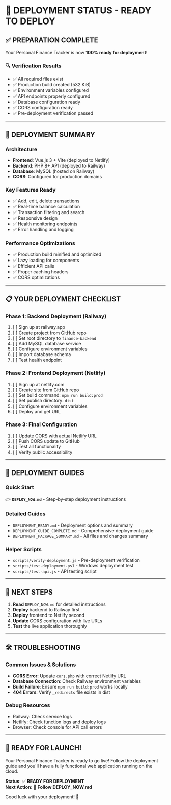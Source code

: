 # 🎉 DEPLOYMENT STATUS - READY TO DEPLOY

## ✅ **PREPARATION COMPLETE**

Your Personal Finance Tracker is now **100% ready for deployment**! 

### 🔍 **Verification Results**
- ✅ All required files exist
- ✅ Production build created (532 KiB)
- ✅ Environment variables configured
- ✅ API endpoints properly configured
- ✅ Database configuration ready
- ✅ CORS configuration ready
- ✅ Pre-deployment verification passed

---

## 🚀 **DEPLOYMENT SUMMARY**

### **Architecture**
- **Frontend**: Vue.js 3 + Vite (deployed to Netlify)
- **Backend**: PHP 8+ API (deployed to Railway)
- **Database**: MySQL (hosted on Railway)
- **CORS**: Configured for production domains

### **Key Features Ready**
- ✅ Add, edit, delete transactions
- ✅ Real-time balance calculation
- ✅ Transaction filtering and search
- ✅ Responsive design
- ✅ Health monitoring endpoints
- ✅ Error handling and logging

### **Performance Optimizations**
- ✅ Production build minified and optimized
- ✅ Lazy loading for components
- ✅ Efficient API calls
- ✅ Proper caching headers
- ✅ CORS optimizations

---

## 📋 **YOUR DEPLOYMENT CHECKLIST**

### **Phase 1: Backend Deployment (Railway)**
1. [ ] Sign up at railway.app
2. [ ] Create project from GitHub repo
3. [ ] Set root directory to `finance-backend`
4. [ ] Add MySQL database service
5. [ ] Configure environment variables
6. [ ] Import database schema
7. [ ] Test health endpoint

### **Phase 2: Frontend Deployment (Netlify)**
1. [ ] Sign up at netlify.com
2. [ ] Create site from GitHub repo
3. [ ] Set build command: `npm run build:prod`
4. [ ] Set publish directory: `dist`
5. [ ] Configure environment variables
6. [ ] Deploy and get URL

### **Phase 3: Final Configuration**
1. [ ] Update CORS with actual Netlify URL
2. [ ] Push CORS update to GitHub
3. [ ] Test all functionality
4. [ ] Verify public accessibility

---

## 📖 **DEPLOYMENT GUIDES**

### **Quick Start**
👉 **`DEPLOY_NOW.md`** - Step-by-step deployment instructions

### **Detailed Guides**
- `DEPLOYMENT_READY.md` - Deployment options and summary
- `DEPLOYMENT_GUIDE_COMPLETE.md` - Comprehensive deployment guide
- `DEPLOYMENT_PACKAGE_SUMMARY.md` - All files and changes summary

### **Helper Scripts**
- `scripts/verify-deployment.js` - Pre-deployment verification
- `scripts/test-deployment.ps1` - Windows deployment test
- `scripts/test-api.js` - API testing script

---

## 🎯 **NEXT STEPS**

1. **Read** `DEPLOY_NOW.md` for detailed instructions
2. **Deploy** backend to Railway first
3. **Deploy** frontend to Netlify second
4. **Update** CORS configuration with live URLs
5. **Test** the live application thoroughly

---

## 🛠️ **TROUBLESHOOTING**

### **Common Issues & Solutions**
- **CORS Error**: Update `cors.php` with correct Netlify URL
- **Database Connection**: Check Railway environment variables
- **Build Failure**: Ensure `npm run build:prod` works locally
- **404 Errors**: Verify `_redirects` file exists in dist

### **Debug Resources**
- Railway: Check service logs
- Netlify: Check function logs and deploy logs
- Browser: Check console for API call errors

---

## 🎉 **READY FOR LAUNCH!**

Your Personal Finance Tracker is ready to go live! Follow the deployment guide and you'll have a fully functional web application running on the cloud.

**Status**: ✅ **READY FOR DEPLOYMENT**  
**Next Action**: 🚀 **Follow DEPLOY_NOW.md**

Good luck with your deployment! 🌟
